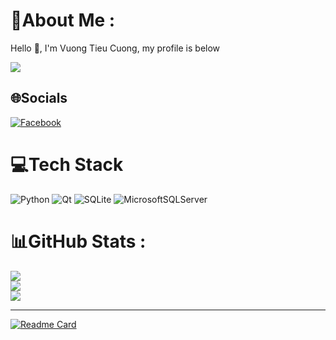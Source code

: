 # 💫About Me :
Hello 👋, I'm Vuong Tieu Cuong, my profile is below

[![](https://visitcount.itsvg.in/api?id=VuongTCuong&icon=0&color=0)](https://visitcount.itsvg.in)

## 🌐Socials
[![Facebook](https://img.shields.io/badge/Facebook-%231877F2.svg?logo=Facebook&logoColor=white)](https://facebook.com/cuong.vuong.773776) 

# 💻Tech Stack
![Python](https://img.shields.io/badge/python-3670A0?style=for-the-badge&logo=python&logoColor=ffdd54) ![Qt](https://img.shields.io/badge/Qt-%23217346.svg?style=for-the-badge&logo=Qt&logoColor=white) ![SQLite](https://img.shields.io/badge/sqlite-%2307405e.svg?style=for-the-badge&logo=sqlite&logoColor=white) ![MicrosoftSQLServer](https://img.shields.io/badge/Microsoft%20SQL%20Sever-CC2927?style=for-the-badge&logo=microsoft%20sql%20server&logoColor=white)
# 📊GitHub Stats :
![](https://github-readme-stats.vercel.app/api?username=VuongTCuong&theme=dracula&hide_border=false&include_all_commits=false&count_private=false)<br/>
![](https://github-readme-streak-stats.herokuapp.com/?user=VuongTCuong&theme=dracula&hide_border=false)<br/>
![](https://github-readme-stats.vercel.app/api/top-langs/?username=VuongTCuong&theme=dracula&hide_border=false&include_all_commits=false&count_private=false&layout=compact)

---
[![Readme Card](https://github-readme-stats.vercel.app/api/pin/?username=VuongTCuong&repo=Python-for-newbie)](https://github.com/VuongTCuong/Python-for-newbie)
